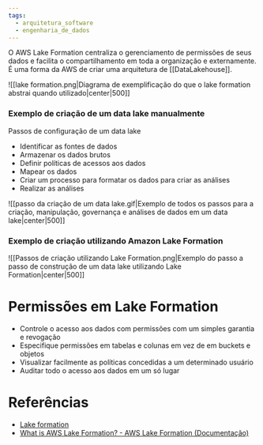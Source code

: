 ```yaml
---
tags:
  - arquitetura_software
  - engenharia_de_dados
---
```

O AWS Lake Formation centraliza o gerenciamento de permissões de seus dados e facilita o compartilhamento em toda a organização e externamente. É uma forma da AWS de criar uma arquitetura de [[DataLakehouse]].

![[lake formation.png|Diagrama de exemplificação do que o lake formation abstrai quando utilizado|center|500]]

### Exemplo de criação de um data lake manualmente

Passos de configuração de um data lake
- Identificar as fontes de dados
- Armazenar os dados brutos
- Definir políticas de acessos aos dados
- Mapear os dados
- Criar um processo para formatar os dados para criar as análises
- Realizar as análises

![[passo da criação de um data lake.gif|Exemplo de todos os passos para a criação, manipulação, governança e análises de dados em um data lake|center|500]]

### Exemplo de criação utilizando Amazon Lake Formation

![[Passos de criação utilizando Lake Formation.png|Exemplo do passo a passo de construção de um data lake utilizando Lake Formation|center|500]]

# Permissões em Lake Formation

- Controle o acesso aos dados com permissões com um simples garantia e revogação
- Especifique permissões em tabelas e colunas em vez de em buckets e objetos
- Visualizar facilmente as políticas concedidas a um determinado usuário 
- Auditar todo o acesso aos dados em um só lugar
# Referências

- [Lake formation](https://aws.amazon.com/pt/lake-formation)
- [What is AWS Lake Formation? - AWS Lake Formation (Documentação)](https://docs.aws.amazon.com/lake-formation/latest/dg/what-is-lake-formation.html)